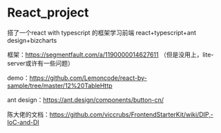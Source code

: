 # React_project
搭了一个react with typescript 的框架学习前端
react+typescript+ant design+bizcharts
 
框架：https://segmentfault.com/a/1190000014627611
（但是没用上，lite-server或许有一些问题）

demo：https://github.com/Lemoncode/react-by-sample/tree/master/12%20TableHttp

ant design：https://ant.design/components/button-cn/

陈大佬的文档：https://github.com/viccrubs/FrontendStarterKit/wiki/DIP,-IoC-and-DI


